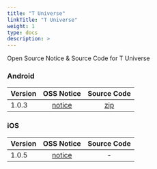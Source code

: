 ```yaml
---
title: "T Universe"
linkTitle: "T Universe"
weight: 1
type: docs
description: >
---
```


Open Source Notice & Source Code for T Universe

### Android

| Version | OSS Notice | Source Code |
|---|:---:|:---:|
| 1.0.3 | [notice](https://opensource.sktelecom.com/compliance_artifacts/t_universe/android/1.0.3/T-Universe_Android_1.0.3_OSS_Notice.html)  | [zip](https://opensource.sktelecom.com/compliance_artifacts/t_universe/android/1.0.3/tuniverse_open_source_license.zip) |

### iOS

| Version | OSS Notice | Source Code |
|---|:---:|:---:|
| 1.0.5 | [notice](https://opensource.sktelecom.com/compliance_artifacts/t_universe/ios/1.0.5/T-Universe_iOS_1.0.5_OSS_Notice.html)  | - |